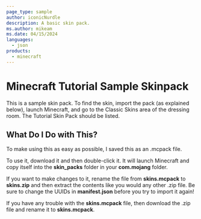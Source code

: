 ```yaml
---
page_type: sample
author: iconicNurdle
description: A basic skin pack.
ms.author: mikeam
ms.date: 04/15/2024
languages:
  - json
products:
  - minecraft
---
```


# Minecraft Tutorial Sample Skinpack

This is a sample skin pack. To find the skin, import the pack (as explained below), launch Minecraft, and go to the Classic Skins area of the dressing room. The Tutorial Skin Pack should be listed.

## What Do I Do with This?

To make using this as easy as possible, I saved this as an .mcpack file.

To use it, download it and then double-click it. It will launch Minecraft and copy itself into the **skin_packs** folder in your **com.mojang** folder.

If you want to make changes to it, rename the file from **skins.mcpack** to **skins.zip** and then extract the contents like you would any other .zip file. Be sure to change the UUIDs in **manifest.json** before you try to import it again!

If you have any trouble with the **skins.mcpack** file, then download the .zip file and rename it to **skins.mcpack**.
